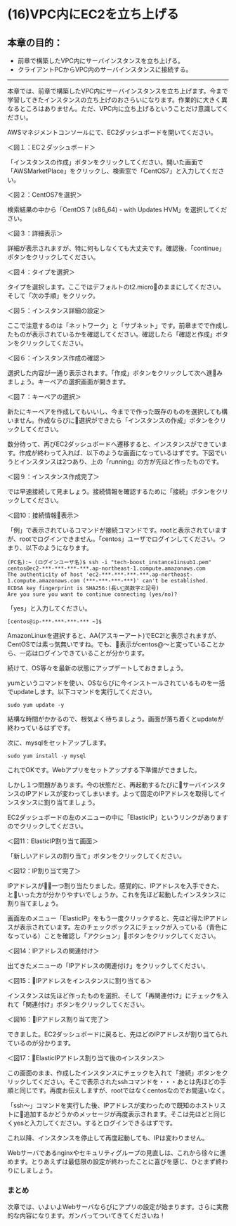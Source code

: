 # (16)VPC内にEC2を立ち上げる 

## 本章の目的：

- 前章で構築したVPC内にサーバインスタンスを立ち上げる。
- クライアントPCからVPC内のサーバインスタンスに接続する。

***

本章では、前章で構築したVPC内にサーバインスタンスを立ち上げます。今まで学習してきたインスタンスの立ち上げのおさらいになります。作業的に大きく異なるところはありません。ただ、VPC内に立ち上げるということだけ意識してください。

AWSマネジメントコンソールにて、EC2ダッシュボードを開いてください。

＜図１：EC２ダッシュボード＞

「インスタンスの作成」ボタンをクリックしてください。開いた画面で「AWSMarketPlace」をクリックし、検索窓で「CentOS7」と入力してください。

＜図２：CentOS7を選択＞

検索結果の中から「CentOS 7 (x86_64) - with Updates HVM」を選択してください。

＜図３：詳細表示＞

詳細が表示されますが、特に何もしなくても大丈夫です。確認後、「continue」ボタンをクリックしてください。

＜図４：タイプを選択＞

タイプを選択します。ここではデフォルトのt2.microのままにしてください。そして「次の手順」をクリック。

＜図５：インスタンス詳細の設定＞

ここで注意するのは「ネットワーク」と「サブネット」です。前章までで作成したものが表示されているかを確認してください。確認したら「確認と作成」ボタンをクリックしてください。

＜図６：インスタンス作成の確認＞

選択した内容が一通り表示されます。「作成」ボタンをクリックして次へ進みましょう。キーペアの選択画面が開きます。

＜図７：キーペアの選択＞

新たにキーペアを作成してもいいし、今までで作った既存のものを選択しても構いません。作成ならびに選択ができたら「インスタンスの作成」ボタンをクリックしてください。

数分待って、再びEC2ダッシュボードへ遷移すると、インスタンスができています。作成が終わって入れば、以下のような画面になっているはずです。下図でいうとインスタンスは2つあり、上の「running」の方が先ほど作ったものです。

＜図９：インスタンス作成完了＞

では早速接続して見ましょう。接続情報を確認するために「接続」ボタンをクリックしてください。

＜図10：接続情報表示＞

「例」で表示されているコマンドが接続コマンドです。rootと表示されていますが、rootでログインできません。「centos」ユーザでログインしてください。つまり、以下のようになります。

```
(PC名):~ (ログインユーザ名)$ ssh -i "tech-boost_instance1insub1.pem" centos@ec2-***-***-***-***.ap-northeast-1.compute.amazonaws.com
The authenticity of host 'ec2-***-***-***-***.ap-northeast-1.compute.amazonaws.com (***-***-***-***)' can't be established.
ECDSA key fingerprint is SHA256:(長い英数字と記号)
Are you sure you want to continue connecting (yes/no)? 
```

「yes」と入力してください。

```
[centos@ip-***-***-***-*** ~]$ 
```

AmazonLinuxを選択すると、AA(アスキーアート)でEC2!と表示されますが、CentOSでは素っ気無いですね。でも、表示がcentos@〜と変っていることから、一応はログインできていることが分かります。

続けて、OS等々を最新の状態にアップデートしておきましょう。

yumというコマンドを使い、OSならびに今インストールされているものを一括でupdateします。以下コマンドを実行してください。

```
sudo yum update -y
```

結構な時間がかかるので、根気よく待ちましょう。画面が落ち着くとupdateが終わっているはずです。

次に、mysqlをセットアップします。

```
sudo yum install -y mysql
```

これでOKです。Webアプリをセットアップする下準備ができました。

しかし１つ問題があります。今の状態だと、再起動するたびにサーバインスタンスのIPアドレスが変わってしまいます。よって固定のIPアドレスを取得してインスタンスに割り当てましょう。

EC2ダッシュボードの左のメニューの中に「ElasticIP」というリンクがありますのでクリックしてください。

＜図11：ElasticIP割り当て画面＞

「新しいアドレスの割り当て」ボタンをクリックしてください。

＜図12：IP割り当て完了＞

IPアドレスが一つ割り当たりました。感覚的に、IPアドレスを入手できた、といった方が分かりやすいでしょうか。これを先ほど起動したインスタンスに割り当てましょう。

画面左のメニュー「ElasticIP」をもう一度クリックすると、先ほど得たIPアドレスが表示されています。左のチェックボックスにチェックが入っている（青色になっている）ことを確認し「アクション」ボタンをクリックしてください。

＜図14：IPアドレスの関連付け＞

出てきたメニューの「IPアドレスの関連付け」をクリックしてください。

＜図15：IPアドレスをインスタンスに割り当てる＞

インスタンスは先ほど作ったものを選択、そして「再関連付け」にチェックを入れて「関連付け」ボタンをクリックしてください。

＜図16：IPアドレス割り当て完了＞

できました。EC2ダッシュボードに戻ると、先ほどのIPアドレスが割り当てられているのが分かります。

＜図17：ElasticIPアドレス割り当て後のインスタンス＞

この画面のまま、作成したインスタンスにチェックを入れて「接続」ボタンをクリックしてください。そこで表示されたsshコマンドを・・・あとは先ほどの手順と同じです。再度お伝えしますが、rootではなくcentosなのでお間違いなく。

「ssh〜」コマンドを実行した後、IPアドレスが変わったので既知のホストリストに追加するかどうかのメッセージが再度表示されます。そこは先ほどと同じくyesと入力してください。するとログインできるはずです。

これ以降、インスタンスを停止して再度起動しても、IPは変わりません。

Webサーバであるnginxやセキュリティグループの見直しは、これから徐々に進めます。とりあえずは最低限の設定が終わったことに喜びを感じ、ひとまず終わりにしましょう。

### まとめ

次章では、いよいよWebサーバならびにアプリの設定が始まります。さらに実務的な内容になります。ガンバってついてきてくださいね！
